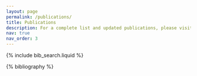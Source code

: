 ```yaml
---
layout: page
permalink: /publications/
title: Publications
description: For a complete list and updated publications, please visit my <a href="https://scholar.google.com/citations?hl=vi&authuser=3&user=xnzuZiAAAAAJ">Google Scholar</a>
nav: true
nav_order: 3
---
```


<!-- _pages/publications.md -->

<!-- Bibsearch Feature -->

{% include bib_search.liquid %}

<div class="publications">

{% bibliography %}

</div>
